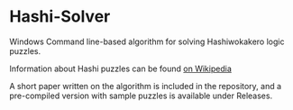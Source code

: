 # Hashi-Solver
Windows Command line-based algorithm for solving Hashiwokakero logic puzzles.

Information about Hashi puzzles can be found [on Wikipedia](https://en.wikipedia.org/wiki/Hashiwokakero)

A short paper written on the algorithm is included in the repository, and a pre-compiled version with sample puzzles is available under Releases.
